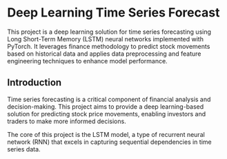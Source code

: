 # Deep Learning Time Series Forecast
This project is a deep learning solution for time series forecasting using Long Short-Term Memory (LSTM) neural networks implemented with PyTorch. It leverages finance methodology to predict stock movements based on historical data and applies data preprocessing and feature engineering techniques to enhance model performance.

## Introduction
Time series forecasting is a critical component of financial analysis and decision-making. This project aims to provide a deep learning-based solution for predicting stock price movements, enabling investors and traders to make more informed decisions.

The core of this project is the LSTM model, a type of recurrent neural network (RNN) that excels in capturing sequential dependencies in time series data.
